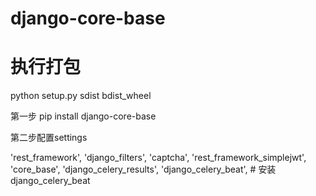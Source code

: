 # django-core-base

# 执行打包
python setup.py sdist bdist_wheel


第一步
pip install django-core-base


第二步配置settings

'rest_framework',
'django_filters',
'captcha',
'rest_framework_simplejwt',
'core_base',
'django_celery_results',
'django_celery_beat',  # 安装 django_celery_beat


